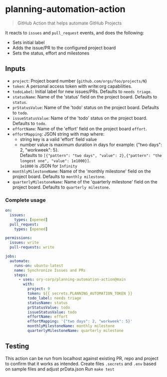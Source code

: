 # planning-automation-action

> GitHub Action that helps automate GitHub Projects

It reacts to `issues` and `pull_request` events, and does the following:

- Sets initial label
- Adds the issue/PR to the configured project board
- Sets the status, effort and milestones

## Inputs

- `project`: Project board number (`github.com/orgs/foo/projects/N`)
- `token`: A personal access token with write:org capabilities.
- `todoLabel`: Initial label for new issues/PRs. Defaults to `needs triage`.
- `statusName`: Name of the 'status' field on the project board. Defaults to `status`.
- `prStatusValue`: Name of the 'todo' status on the project board. Defaults to `todo`.
- `issueStatusValue`: Name of the 'todo' status on the project board. Defaults to `todo`.
- `effortName`: Name of the 'effort' field on the project board `effort`.
- `effortMapping`: JSON string with map where:
  - string key is a valid 'effort' field value
  - number value is maximum duration in days
  for example: {"two days": 2, "workweek": 5}.  
  Defaults to `[{"pattern": "two days", "value": 2},{"pattern": "the longest one", "value": 1e1000}]`.  
  `1e1000` is JSON for `Infinity`
- `monthlyMilestoneName`: Name of the 'monthly milestone' field on the project board. Defaults to `monthly milestone`.
- `quarterlyMilestoneName`: Name of the 'quarterly milestone' field on the project board. Defaults to `quarterly milestone`.

### Complete usage

```yaml
on:
  issues:
    types: [opened]
  pull_request:
    types: [opened]

permissions:
  issues: write
  pull-requests: write

jobs:
  automate:
    runs-on: ubuntu-latest
    name: Synchronize Issues and PRs
    steps:
      - uses: ory-corp/planning-automation-action@main
        with:
          project: 9
          token: ${{ secrets.PLANNING_AUTOMATION_TOKEN }}
          todo_label: needs triage
          statusName: status
          prStatusValue: todo
          issueStatusValue: todo
          effortName: effort
          effortMapping: '{"two days": 2, "workweek": 5}'
          monthlyMilestoneName: monthly milestone
          quarterlyMilestoneName: quarterly milestone
```

## Testing

This action can be run from localhost against existing PR, repo and project to confirm that it works as intended.
Create files `.secrets` and `.env` based on sample files and adjust prData.json
Run `make test`
